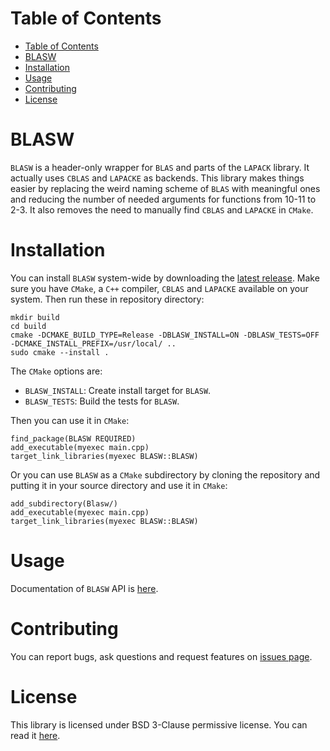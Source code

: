 # Table of Contents
- [Table of Contents](#table-of-contents)
- [BLASW](#blasw)
- [Installation](#installation)
- [Usage](#usage)
- [Contributing](#contributing)
- [License](#license)

# BLASW
```BLASW``` is a header-only wrapper for ```BLAS``` and parts of the ```LAPACK``` library. It actually uses ```CBLAS``` and ```LAPACKE``` as backends. This library makes things easier by replacing the weird naming scheme of ```BLAS``` with meaningful ones and reducing the number of needed arguments for functions from 10-11 to 2-3. It also removes the need to manually find ```CBLAS``` and ```LAPACKE``` in ```CMake```.

# Installation
You can install ```BLASW``` system-wide by downloading the [latest release](https://github.com/Mathific/Blasw/releases/latest). Make sure you have ```CMake```, a ```C++``` compiler, ```CBLAS``` and ```LAPACKE``` available on your system. Then run these in repository directory:

``` shell
mkdir build
cd build
cmake -DCMAKE_BUILD_TYPE=Release -DBLASW_INSTALL=ON -DBLASW_TESTS=OFF -DCMAKE_INSTALL_PREFIX=/usr/local/ ..
sudo cmake --install .
```

The ```CMake``` options are:
+ ```BLASW_INSTALL```: Create install target for ```BLASW```.
+ ```BLASW_TESTS```: Build the tests for ```BLASW```.

Then you can use it in ```CMake```:

``` shell
find_package(BLASW REQUIRED)
add_executable(myexec main.cpp)
target_link_libraries(myexec BLASW::BLASW)
```

Or you can use ```BLASW``` as a ```CMake``` subdirectory by cloning the repository and putting it in your source directory and use it in ```CMake```:

```
add_subdirectory(Blasw/)
add_executable(myexec main.cpp)
target_link_libraries(myexec BLASW::BLASW)
```

# Usage
Documentation of ```BLASW``` API is [here](USAGE.md).

# Contributing
You can report bugs, ask questions and request features on [issues page](../../issues).

# License
This library is licensed under BSD 3-Clause permissive license. You can read it [here](LICENSE).
